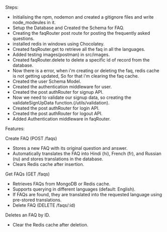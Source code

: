 Steps:

- Initialising the npm, nodemon and created a gitignore files and write node_modeules in it.
- Setup the Database and Created the Schema for FAQ.
- Creating the faqRouter post route for posting the frequently asked questions.
- installed redis in windows using Chocolatey.
- Created faqRouter.get to retrieve all the faq in all the languages.
- Added testing images(postman) in src/images.
- Created faqRouter.delete to delete a specific id of record from the database.
- Now there is a error, when i'm creating or deleting the faq, redis cache is not getting updated, So for that i'm clearing the faq cache.
- Created the user Schema Model.
- Created the authentication middleware for user.
- Created the post authRouter for signup API.
- Now we need to validate our signup data, so creating the validateSignUpData function.(/utils/validation).
- Created the post authRouter for login API.
- Created the post authRouter for logout API.
- Added Authentication middleware in faqRouter.

Features:

Create FAQ (POST /faqs)

- Stores a new FAQ with its original question and answer.
- Automatically translates the FAQ into Hindi (hi), French (fr), and Russian (ru) and stores translations in the database.
- Clears Redis cache after insertion.

Get FAQs (GET /faqs)

- Retrieves FAQs from MongoDB or Redis cache.
- Supports querying in different languages (default: English).
- If FAQs are found, they are translated into the requested language using pre-stored translations.
- Delete FAQ (DELETE /faqs/:id)

Deletes an FAQ by ID.

- Clear the Redis cache after deletion.
